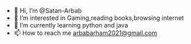 - 👋 Hi, I’m @Satan-Arbab
- 👀 I’m interested in Gaming,reading books,browsing internet
- 🌱 I’m currently learning python and java
- 📫 How to reach me arbabarham2021@gmail.com

<!---
Satan-Arbab/Satan-Arbab is a ✨ special ✨ repository because its `README.md` (this file) appears on your GitHub profile.
You can click the Preview link to take a look at your changes.
--->
